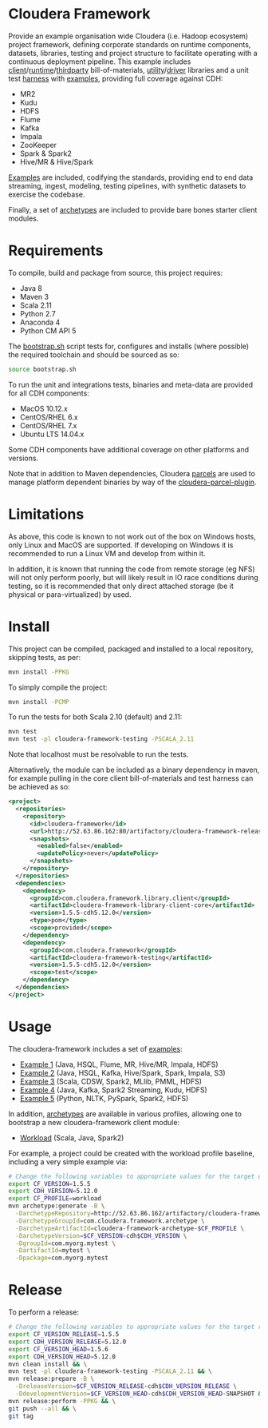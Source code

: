 # Cloudera Framework

Provide an example organisation wide Cloudera (i.e. Hadoop ecosystem) project framework, 
defining corporate standards on runtime components, datasets, libraries, testing and project 
structure to facilitate operating with a continuous deployment pipeline. This example includes 
[client](https://github.com/ggear/cloudera-framework/tree/master/cloudera-framework-library/cloudera-framework-library-client)/[runtime](https://github.com/ggear/cloudera-framework/tree/master/cloudera-framework-library/cloudera-framework-library-runtime)/[thirdparty](https://github.com/ggear/cloudera-framework/tree/master/cloudera-framework-library/cloudera-framework-library-thirdparty)
bill-of-materials, [utility](https://github.com/ggear/cloudera-framework/tree/master/cloudera-framework-common/src/main/java/com/cloudera/framework/common)/[driver](https://github.com/ggear/cloudera-framework/tree/master/cloudera-framework-common/src/main/java/com/cloudera/framework/common/Driver.java)
libraries and a unit test [harness](https://github.com/ggear/cloudera-framework/tree/master/cloudera-framework-testing/src/main/java/com/cloudera/framework/testing)
with [examples](https://github.com/ggear/cloudera-framework/tree/master/cloudera-framework-testing/src/test/java/com/cloudera/framework/testing/server),
providing full coverage against CDH:

* MR2
* Kudu
* HDFS
* Flume
* Kafka
* Impala
* ZooKeeper
* Spark & Spark2
* Hive/MR & Hive/Spark

[Examples](https://github.com/ggear/cloudera-framework/tree/master/cloudera-framework-parent/cloudera-framework-example) 
are included, codifying the standards, providing end to end data streaming, ingest, modeling, testing
pipelines, with synthetic datasets to exercise the codebase.

Finally, a set of [archetypes](https://github.com/ggear/cloudera-framework/tree/master/cloudera-framework-archetype) 
are included to provide bare bones starter client modules.

# Requirements

To compile, build and package from source, this project requires:

* Java 8
* Maven 3
* Scala 2.11
* Python 2.7
* Anaconda 4
* Python CM API 5

The [bootstrap.sh](https://github.com/ggear/cloudera-framework/blob/master/bootstrap.sh) script tests for,
configures and installs (where possible) the required toolchain and should be sourced as so:

```bash
source bootstrap.sh
```

To run the unit and integrations tests, binaries and meta-data are provided for all CDH components:

* MacOS 10.12.x
* CentOS/RHEL 6.x
* CentOS/RHEL 7.x
* Ubuntu LTS 14.04.x

Some CDH components have additional coverage on other platforms and versions.

Note that in addition to Maven dependencies, Cloudera 
[parcels](http://www.cloudera.com/documentation/enterprise/latest/topics/cm_ig_parcels.html) 
are used to manage platform dependent binaries by way of the 
[cloudera-parcel-plugin](https://github.com/ggear/cloudera-parcel/tree/master/cloudera-parcel-plugin).

# Limitations

As above, this code is known to not work out of the box on Windows hosts, only Linux and MacOS
are supported. If developing on Windows it is recommended to run a Linux VM and develop from within it.  

In addition, it is known that running the code from remote storage (eg NFS) will not only perform poorly,
but will likely result in IO race conditions during testing, so it is recommended that only direct attached
storage (be it physical or para-virtualized) by used.

# Install

This project can be compiled, packaged and installed to a local repository, skipping tests, as per:

```bash
mvn install -PPKG
```

To simply compile the project:

```bash
mvn install -PCMP
```

To run the tests for both Scala 2.10 (default) and 2.11:

```bash
mvn test
mvn test -pl cloudera-framework-testing -PSCALA_2.11
```

Note that localhost must be resolvable to run the tests.

Alternatively, the module can be included as a binary dependency in maven, for example pulling in the 
core client bill-of-materials and test harness can be achieved as so:

```xml
<project>
  <repositories>
    <repository>
      <id>cloudera-framework</id>
      <url>http://52.63.86.162:80/artifactory/cloudera-framework-releases</url>
      <snapshots>
        <enabled>false</enabled>
        <updatePolicy>never</updatePolicy>
      </snapshots>
    </repository>
  </repositories>
  <dependencies>
    <dependency>
      <groupId>com.cloudera.framework.library.client</groupId>
      <artifactId>cloudera-framework-library-client-core</artifactId>
      <version>1.5.5-cdh5.12.0</version>
      <type>pom</type>
      <scope>provided</scope>
    </dependency>
    <dependency>
      <groupId>com.cloudera.framework</groupId>
      <artifactId>cloudera-framework-testing</artifactId>
      <version>1.5.5-cdh5.12.0</version>
      <scope>test</scope>
    </dependency>
  </dependencies>
</project>
```

# Usage

The cloudera-framework includes a set of 
[examples](https://github.com/ggear/cloudera-framework/tree/master/cloudera-framework-parent/cloudera-framework-example):

* [Example 1](https://github.com/ggear/cloudera-framework/tree/master/cloudera-framework-parent/cloudera-framework-example/cloudera-framework-example-1) 
  (Java, HSQL, Flume, MR, Hive/MR, Impala, HDFS)
* [Example 2](https://github.com/ggear/cloudera-framework/tree/master/cloudera-framework-parent/cloudera-framework-example/cloudera-framework-example-2)
  (Java, HSQL, Kafka, Hive/Spark, Spark, Impala, S3)
* [Example 3](https://github.com/ggear/cloudera-framework/tree/master/cloudera-framework-parent/cloudera-framework-example/cloudera-framework-example-3) 
  (Scala, CDSW, Spark2, MLlib, PMML, HDFS)
* [Example 4](https://github.com/ggear/cloudera-framework/tree/master/cloudera-framework-parent/cloudera-framework-example/cloudera-framework-example-4) 
  (Java, Kafka, Spark2 Streaming, Kudu, HDFS)
* [Example 5](https://github.com/ggear/cloudera-framework/tree/master/cloudera-framework-parent/cloudera-framework-example/cloudera-framework-example-5) 
  (Python, NLTK, PySpark, Spark2, HDFS)

In addition,
[archetypes](https://github.com/ggear/cloudera-framework/tree/master/cloudera-framework-archetype)
are available in various profiles, allowing one to bootstrap a new cloudera-framework client module:

* [Workload](https://github.com/ggear/cloudera-framework/tree/master/cloudera-framework-archetype/cloudera-framework-archetype-workload/src/main/resources/archetype-resources)
  (Scala, Java, Spark2)

For example, a project could be created with the workload profile baseline,
including a very simple example via:

```bash
# Change the following variables to appropriate values for the target environment
export CF_VERSION=1.5.5
export CDH_VERSION=5.12.0
export CF_PROFILE=workload
mvn archetype:generate -B \
  -DarchetypeRepository=http://52.63.86.162/artifactory/cloudera-framework-releases \
  -DarchetypeGroupId=com.cloudera.framework.archetype \
  -DarchetypeArtifactId=cloudera-framework-archetype-$CF_PROFILE \
  -DarchetypeVersion=$CF_VERSION-cdh$CDH_VERSION \
  -DgroupId=com.myorg.mytest \
  -DartifactId=mytest \
  -Dpackage=com.myorg.mytest
```

# Release

To perform a release:

```bash
# Change the following variables to appropriate values for the target release
export CF_VERSION_RELEASE=1.5.5
export CDH_VERSION_RELEASE=5.12.0
export CF_VERSION_HEAD=1.5.6
export CDH_VERSION_HEAD=5.12.0
mvn clean install && \
mvn test -pl cloudera-framework-testing -PSCALA_2.11 && \
mvn release:prepare -B \
  -DreleaseVersion=$CF_VERSION_RELEASE-cdh$CDH_VERSION_RELEASE \
  -DdevelopmentVersion=$CF_VERSION_HEAD-cdh$CDH_VERSION_HEAD-SNAPSHOT && \
mvn release:perform -PPKG && \
git push --all && \
git tag
```
